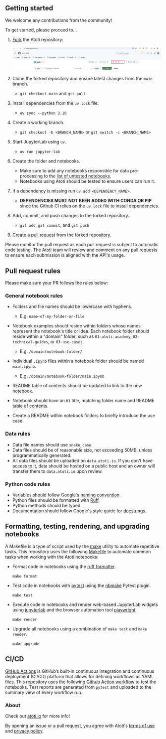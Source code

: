 ## Getting started

We welcome any contributions from the community!

 To get started, please proceed to...

1. [Fork](https://docs.github.com/en/get-started/quickstart/fork-a-repo) the Atoti repository:

    <img src=".github/assets/fork_atoti_repo.png">

2. Clone the forked repository and ensure latest changes from the `main` branch.

    * `git checkout main` and `git pull`

3. Install dependencies from the `uv.lock` file.

    * `uv sync --python 3.10`

4. Create a working branch.

    * `git checkout -b <BRANCH_NAME>` or `git switch -c <BRANCH_NAME>`

5. Start JupyterLab using `uv`.

    * `uv run jupyter-lab`

6. Create the folder and notebooks.

    * Make sure to add any notebooks responsible for data pre-processing to the [list of untested notebooks](tests/utils/test_exclusion.txt).
    * Notebooks using Atoti should be tested to ensure users can run it.

7. If a dependency is missing run `uv add <DEPENDENCY_NAME>`. 

    * **DEPENDENCIES MUST NOT BEEN ADDED WITH CONDA OR PIP** since the Github CI relies on the `uv.lock` file to install dependencies.

8. Add, commit, and push changes to the forked repository.

    * `git add`, `git commit`, and `git push`

9. Create a [pull request](https://docs.github.com/en/pull-requests/collaborating-with-pull-requests/proposing-changes-to-your-work-with-pull-requests/about-pull-requests) from the forked repository.

Please monitor the pull request as each pull request is subject to automatic code testing. The Atoti team will review and comment on any pull requests to ensure each submission is aligned with the API's usage.

## Pull request rules

Please make sure your PR follows the rules below:

### General notebook rules

* Folders and file names should be lowercase with hyphens.

  * E.g. `name-of-my-folder-or-file`

* Notebook examples should reside within folders whose names represent the notebook's title or idea. Each notebook folder should reside within a "domain" folder, such as `01-atoti-academy`, `02-technical-guides`, or `03-use-cases`.

  * E.g. `/domain/notebook-folder/`

* Individual `.ipynb` files within a notebook folder should be named `main.ipynb`.

  * E.g. `/domain/notebook-folder/main.ipynb`

* README table of contents should be updated to link to the new notebook.
* Notebook should have an `H1` title, matching folder name and README table of contents.
* Create a README within notebook folders to briefly introduce the use case.

### Data rules

* Data file names should use `snake_case`.
* Data files should be of reasonable size, not exceeding 50MB, unless programmatically generated.
* All data files should be uploaded on `data.atoti.io`. If you don't have access to it, data should be hosted on a public host and an owner will transfer them to `data.atoti.io` upon review.

### Python code rules

* Variables should follow Google's [naming convention](http://google.github.io/styleguide/pyguide.html#316-naming).
* Python files should be formatted with [Ruff](https://docs.astral.sh/ruff/).
* Python methods should be typed.
* Documentation should follow Google's style guide for [docstrings](http://google.github.io/styleguide/pyguide.html#381-docstrings).

## Formatting, testing, rendering, and upgrading notebooks

A Makefile is a type of script used by the [make](https://www.gnu.org/software/make/) utility to automate repetitive tasks. This repository uses the following [Makefile](Makefile) to automate common tasks when working with the Atoti notebooks:

* Format code in notebooks using the [ruff formatter](https://docs.astral.sh/ruff/formatter/).

  ```text
  make format
  ```

* Test code in notebooks with [pytest](https://docs.pytest.org/en/stable/) using the [nbmake](https://github.com/treebeardtech/nbmake) Pytest plugin.

  ```text
  make test
  ```

* Execute code in notebooks and render web-based JupyterLab widgets using [jupyterlab](https://jupyterlab.readthedocs.io/en/latest/) and the browser automation tool [playwright](https://playwright.dev/python/).

  ```text
  make render
  ```

* Upgrade all notebooks using a combination of `make test` and `make render`.

  ```text
  make upgrade
  ```

## CI/CD

[GitHub Actions](https://docs.github.com/en/actions/about-github-actions/understanding-github-actions) is GitHub’s built-in continuous integration and continuous deployment (CI/CD) platform that allows for defining workflows as YAML files. This repository uses the following [Github Action workflow](.github/workflows/test.yaml) to test the notebooks. Test reports are generated from `pytest` and uploaded to the summary view of every workflow run.

### About

Check out [atoti.io](https://www.atoti.io) for more info!

By opening an issue or a pull request, you agree with Atoti's [terms of use](https://www.atoti.io/terms) and [privacy policy](https://www.atoti.io/privacy-policy).
